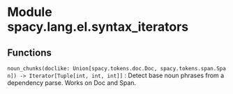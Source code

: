 Module spacy.lang.el.syntax_iterators
=====================================

Functions
---------

    
`noun_chunks(doclike: Union[spacy.tokens.doc.Doc, spacy.tokens.span.Span]) ‑> Iterator[Tuple[int, int, int]]`
:   Detect base noun phrases from a dependency parse. Works on Doc and Span.